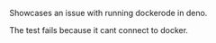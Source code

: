 Showcases an issue with running dockerode in deno. 

The test fails because it cant connect to docker.
